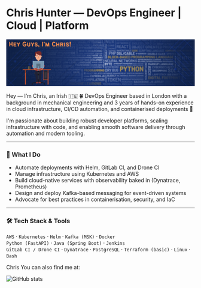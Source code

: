 # Chris Hunter — DevOps Engineer | Cloud | Platform

<img src="https://github.com/chriswhunter89/chriswhunter89/blob/main/images/Github-banner.png?raw=true" alt="banner image with avatar that says Hey Guys, I'm chris!">

Hey — I’m Chris, an Irish 🇮🇪 🍀 DevOps Engineer based in London with a background in mechanical engineering and 3 years of hands-on experience in cloud infrastructure, CI/CD automation, and containerised deployments 🚀

I'm passionate about building robust developer platforms, scaling infrastructure with code, and enabling smooth software delivery through automation and modern tooling.

---

### 💼 What I Do
- Automate deployments with Helm, GitLab CI, and Drone CI
- Manage infrastructure using Kubernetes and AWS
- Build cloud-native services with observability baked in (Dynatrace, Prometheus)
- Design and deploy Kafka-based messaging for event-driven systems
- Advocate for best practices in containerisation, security, and IaC

---

### 🛠 Tech Stack & Tools
`AWS` · `Kubernetes` · `Helm` · `Kafka (MSK)` · `Docker`  
`Python (FastAPI)` · `Java (Spring Boot)` · `Jenkins`  
`GitLab CI / Drone CI` · `Dynatrace` · `PostgreSQL` · `Terraform (basic)` · `Linux` · `Bash`


Chris You can also find me at:

![GitHub stats](https://github-readme-stats.vercel.app/api?username=chriswhunter89&show_icons=true)  
